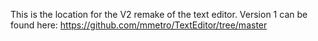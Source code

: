 This is the location for the V2 remake of the text editor.  Version 1 can be found here: https://github.com/mmetro/TextEditor/tree/master
